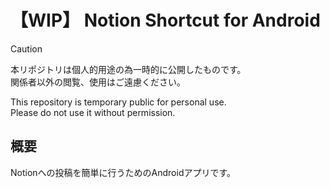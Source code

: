 # 【WIP】 Notion Shortcut for Android

> [!CAUTION]  
> 本リポジトリは個人的用途の為一時的に公開したものです。  
> 関係者以外の閲覧、使用はご遠慮ください。  
> 
> This repository is temporary public for personal use.  
> Please do not use it without permission.


## 概要
Notionへの投稿を簡単に行うためのAndroidアプリです。

